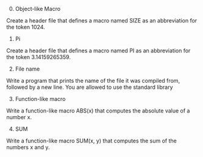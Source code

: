 0. Object-like Macro

Create a header file that defines a macro named SIZE as an abbreviation for the token 1024.

1. Pi

Create a header file that defines a macro named PI as an abbreviation for the token 3.14159265359.

2. File name

Write a program that prints the name of the file it was compiled from, followed by a new line.
You are allowed to use the standard library

3. Function-like macro

Write a function-like macro ABS(x) that computes the absolute value of a number x.

4. SUM

Write a function-like macro SUM(x, y) that computes the sum of the numbers x and y.
